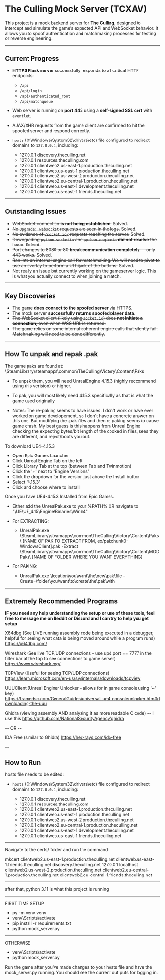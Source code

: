 # The Culling Mock Server (TCXAV)

This project is a mock backend server for **The Culling**, designed to intercept and simulate the game’s expected API and WebSocket behavior. It allows you to spoof authentication and matchmaking processes for testing or reverse engineering.

---

## Current Progress

- **HTTPS Flask server** successfully responds to all critical HTTP endpoints:
  - `/api`
  - `/api/login`
  - `/api/authenticated_root`
  - `/api/matchqueue`
- Web server is running on **port 443** using a **self-signed SSL cert** with `eventlet`.
- AJAX/XHR requests from the game client are confirmed to hit the spoofed server and respond correctly.
- `hosts` (C:\Windows\System32\drivers\etc) file configured to redirect domains to `127.0.0.1`, including:


    - 127.0.0.1 discovery.theculling.net
    - 127.0.0.1 resources.theculling.com
    - 127.0.0.1 clientweb2.us-east-1.production.theculling.net
    - 127.0.0.1 clientweb.us-east-1.production.theculling.net
    - 127.0.0.1 clientweb2.us-west-2.production.theculling.net
    - 127.0.0.1 clientweb2.eu-central-1.production.theculling.net
    - 127.0.0.1 clientweb.us-east-1.development.theculling.net
    - 127.0.0.1 clientweb.us-east-1.friends.theculling.net

---

## Outstanding Issues

- ~~WebSocket connection **is not being established**.~~ Solved.
- ~~No `Upgrade: websocket` requests are seen in the logs.~~ Solved.
- ~~No evidence of `/socket.io/` requests reaching the server.~~ Solved.
- ~~Downgrading `python-socketio` and `python-engineio` **did not resolve** the issue.~~ Solved.
- ~~Port changes to 8080 or 80 **break communication completely** — only 443 works.~~ Solved.
- ~~Ran into an internal engine call for matchmaking. We will need to pivot to use an overlay to perform a UI hijack of the buttons.~~ Solved.
- Not really an issue but currently working on the gameserver logic. This is what you actually connect to when joining a match.

---

## Key Discoveries

- The game **does connect to the spoofed server** via HTTPS.
- The mock server **successfully returns spoofed player data**.
- ~~The WebSocket client (likely using `socket.io`) does **not initiate a connection**, even when WSS URL is returned.~~
- ~~The game relies on some internal coherent engine calls that silently fail. Matchmaking will need to be done differently.~~
---

## How To unpak and repak .pak

The game paks are found at:
\SteamLibrary\steamapps\common\TheCulling\Victory\Content\Paks

- To unpak them, you will need UnrealEngine 4.15.3 (highly reccommend using this verision) or higher.
- To pak, you will most likely need 4.15.3 specifically as that is what the game used originally.

- Notes: The re-paking seems to have issues. I don't work or have ever worked on game developement, so I don't
have a concrete answer on this one. But modifying the .pak files and then re paking seems to cause game crash. 
My best guess is this happens from Unreal Engine checking the expecting bytes/bit length of the cooked in files, 
sees they are different, and reject/boots you out. 

To download UE4-4.15.3:

- Open Epic Games Launcher
- Click Unreal Engine Tab on the left
- Click Library Tab at the top (between Fab and Twinmotion)
- Click the '+' next to "Engine Versions" 
- Click the dropdown for the version just above the Install button
- Select '4.15.3'
- Click and choose where to install


Once you have UE4-4.15.3 Installed from Epic Games.
- Either add the UnrealPak.exe to your %PATH% OR navigate to "\UE\UE_4.15\Engine\Binaries\Win64"
- For EXTRACTING: 
    - UnrealPak.exe \SteamLibrary\steamapps\common\TheCulling\Victory\Content\Paks\ [NAME OF PAK TO EXTRACT FROM, ex/pakchunk0-WindowsClient].pak -Extract \SteamLibrary\steamapps\common\TheCulling\Victory\Content\MODPaks\ [NAME OF FOLDER WHERE YOU WANT EVERYTHING]

- For PAKING:
    - UnrealPak.exe \location\you\want\the\new\pak\file -Create=\folder\you\want\to\create\the\pak\with
 
---

## Extremely Recommended Programs

**IF you need any help understanding the setup or use of these tools, feel free to message me on Reddit or Discord and I can try to help you get setup**

X64dbg (See LIVE running assembly code being executed in a debugger, helpful for seeing what data is being moved around while a program runs)
https://x64dbg.com/

Wireshark (See live TCP/UDP connections - use upd.port == 7777 in the filter bar at the top to see connections to game server)
https://www.wireshark.org/

TCPView (Useful for seeing TCP/UDP connections)
https://learn.microsoft.com/en-us/sysinternals/downloads/tcpview

UUUClient (Unreal Enginer Unlocker - allows for in game console using '~' key)
https://framedsc.com/GeneralGuides/universal_ue4_consoleunlocker.htm#downloading-the-uuu

Ghidra (viewing assembly AND analyzing it as more readable C code) -- I use this
https://github.com/NationalSecurityAgency/ghidra

-- OR --

IDA Free (similar to Ghidra)
https://hex-rays.com/ida-free

--


## How to Run

hosts file needs to be edited:
- `hosts` (C:\Windows\System32\drivers\etc) file configured to redirect domains to `127.0.0.1`, including:


    - 127.0.0.1 discovery.theculling.net
    - 127.0.0.1 resources.theculling.com
    - 127.0.0.1 clientweb2.us-east-1.production.theculling.net
    - 127.0.0.1 clientweb.us-east-1.production.theculling.net
    - 127.0.0.1 clientweb2.us-west-2.production.theculling.net
    - 127.0.0.1 clientweb2.eu-central-1.production.theculling.net
    - 127.0.0.1 clientweb.us-east-1.development.theculling.net
    - 127.0.0.1 clientweb.us-east-1.friends.theculling.net

--- 

Navigate to the certs/ folder and run the command

mkcert clientweb2.us-east-1.production.theculling.net clientweb.us-east-1.friends.theculling.net discovery.theculling.net 127.0.0.1 localhost clientweb2.us-west-2.production.theculling.net clientweb2.eu-central-1.production.theculling.net clientweb2.eu-central-1.friends.theculling.net

---


after that, 
python 3.11 is what this project is running


---
FIRST TIME SETUP

- py -m venv venv
- venv\Scripts\activate
- pip install -r requirements.txt
- python mock_server.py


---
OTHERWISE

- venv\Scripts\activate
- python mock_server.py


Run the game after you've made changes to your hosts file and have the mock_server.py running. You should see the current out puts for logging in.
